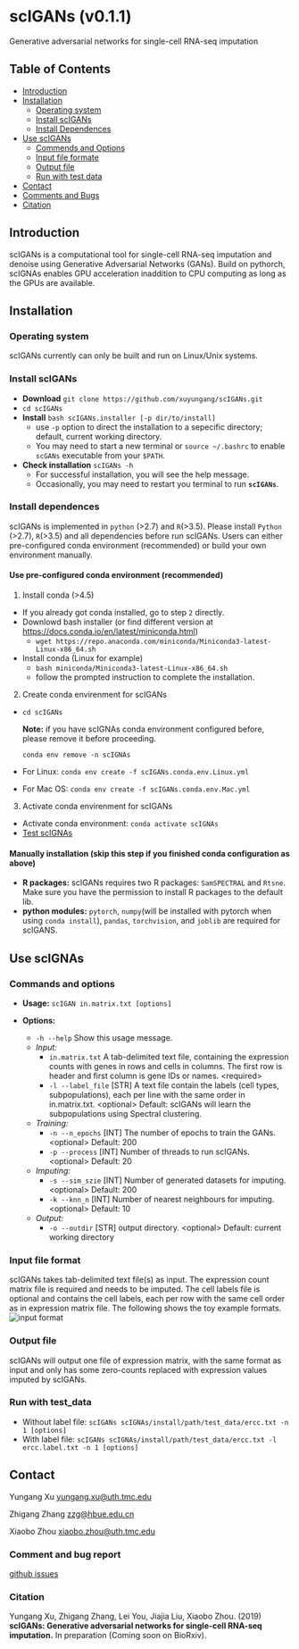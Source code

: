 # scIGANs (v0.1.1)
Generative adversarial networks for single-cell RNA-seq imputation
## Table of Contents
- [Introduction](#introduction)
- [Installation](#install)
  - [Operating system](#os)
  - [Install scIGANs](#build)
  - [Install Dependences](#depend)
- [Use scIGANs](#run)
  - [Commends and Options](#cmd)
  - [Input file formate](#input)
  - [Output file](#output)
  - [Run with test data](#test)
- [Contact](#contac)
- [Comments and Bugs](#issue)
- [Citation](#cite)
## <a name="introduction"></a>Introduction
scIGANs is a computational tool for single-cell RNA-seq imputation and denoise using Generative Adversarial Networks (GANs). Build on pythorch, scIGNAs enables GPU acceleration inaddition to CPU computing as long as the GPUs are available.
## <a name="install"></a>Installation
### <a name="os"></a>Operating system
scIGANs currently can only be built and run on Linux/Unix systems.
### <a name="build"></a>Install scIGANs
- **Download** `git clone https://github.com/xuyungang/scIGANs.git`
- `cd scIGANs`
- **Install** `bash scIGANs.installer [-p dir/to/install]`
  - use `-p` option to direct the installation to a sepecific directory; default, current working directory.
  - You may need to start a new terminal or `source ~/.bashrc` to enable `scGANs` executable from your `$PATH`.
- **Check installation** `scIGANs -h`
  - For successful installation, you will see the help message.
  - Occasionally, you may need to restart you terminal to run **`scIGANs`**.
### <a name="depend"></a>Install dependences
scIGANs is implemented in `python` (>2.7) and `R`(>3.5). Please install `Python` (>2.7), `R`(>3.5) and all dependencies before run scIGANs. Users can either pre-configured conda environment (recommended) or build your own environment manually.
  #### Use pre-configured conda environment (recommended)
  1. Install conda (>4.5)
  - If you already got conda installed, go to step `2` directly.
  - Downlowd bash installer (or find different version at https://docs.conda.io/en/latest/miniconda.html)
    - `wget https://repo.anaconda.com/miniconda/Miniconda3-latest-Linux-x86_64.sh`
  - Install conda (Linux for example)
    - `bash miniconda/Miniconda3-latest-Linux-x86_64.sh`
    - follow the prompted instruction to complete the installation.
  2. Create conda envirenment for scIGANs
  - `cd scIGANs`
    
    **Note:** if you have scIGNAs conda environment configured before, please remove it before proceeding.
    
    `conda env remove -n scIGNAs`
  - For Linux: `conda env create -f scIGANs.conda.env.Linux.yml`
  - For Mac OS: `conda env create -f scIGANs.conda.env.Mac.yml`

  3. Activate conda envirenment for scIGANs
  - Activate conda environment: `conda activate scIGNAs`
  - [Test scIGNAs](#test)
  ####  Manually installation (skip this step if you finished conda configuration as above)
  - **R packages:**  scIGANs requires two R packages: `SamSPECTRAL` and `Rtsne`. Make sure you have the permission to install R packages to the default lib.
  - **python modules:** `pytorch`, `numpy`(will be installed with pytorch when using `conda install`), `pandas`, `torchvision`, and `joblib` are required for scIGANS.
## <a name="run"></a>Use scIGNAs
### <a name="cmd"></a>Commands and options

- **Usage:** `scIGAN in.matrix.txt [options]`

- **Options:**

    - `-h --help`      Show this usage message. 
    - *Input:*
        - `in.matrix.txt`   A tab-delimited text file, containing the expression counts with genes in 
                         rows and cells in columns. The  first row is header and first column is gene IDs
                         or names. \<required> 
        - `-l --label_file` \[STR]  A text file contain the labels (cell types, subpopulations), 
                                each per line with the same order in in.matrix.txt. \<optional> 
                                Default: scIGANs will learn the subpopulations using Spectral clustering.
    - *Training:*
        - `-n --n_epochs`   \[INT]   The number of epochs to train the GANs. \<optional> Default: 200
        - `-p --process`    \[INT]   Number of threads to run scIGANs. \<optional> Default: 20
    - *Imputing:*
        - `-s --sim_szie`   \[INT]   Number of generated datasets for imputing. \<optional> Default: 200
        - `-k --knn_n`      \[INT]   Number of nearest neighbours for imputing. \<optional> Default: 10
    - *Output:*
         - `-o --outdir`    \[STR]   output directory. \<optional> Default: current working directory
### <a name="input"></a>Input file format
scIGANs takes tab-delimited text file(s) as input. The expression count matrix file is required and needs to be imputed. The cell labels file is optional and contains the cell labels, each per row with the same cell order as in expression matrix file. The following shows the toy example formats.
![input format](https://raw.githubusercontent.com/xuyungang/Reproducibility/master/scIGANs/scIGANs_input.png)
### <a name="output"></a>Output file
scIGANs will output one file of expression matrix, with the same format as input and only has some zero-counts replaced with expression values imputed by scIGANs.

### <a name="test"></a>Run with test_data
- Without label file: `scIGANs scIGNAs/install/path/test_data/ercc.txt -n 1 [options]`
- With label file: `scIGANs scIGNAs/install/path/test_data/ercc.txt -l ercc.label.txt -n 1 [options]`
## <a name="contact"></a>Contact
Yungang Xu yungang.xu@uth.tmc.edu

Zhigang Zhang zzg@hbue.edu.cn

Xiaobo Zhou xiaobo.zhou@uth.tmc.edu
### <a name="issue"></a>Comment and bug report
[github issues](https://github.com/xuyungang/scIGANs0.1.1/issues)
### <a name="cite"></a>Citation
Yungang Xu, Zhigang Zhang, Lei You, Jiajia Liu, Xiaobo Zhou. (2019) **scIGANs: Generative adversarial networks for 
single-cell RNA-seq imputation.** In preparation (Coming soon on BioRxiv). 
